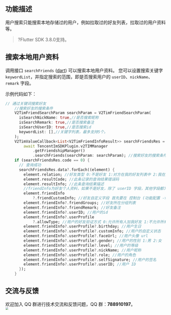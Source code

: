## 功能描述
用户搜索只能搜索本地存储过的用户，例如拉取过的好友列表，拉取过的用户资料等。

>?Flutter SDK 3.8.0支持。

## 搜索本地用户资料
调用接口 `searchFriends` ([dart](https://pub.dev/documentation/tencent_im_sdk_plugin_platform_interface/latest/im_flutter_plugin_platform_interface/ImFlutterPlatform/searchFriends.html)) 可以搜索本地用户资料。
您可以设置搜索关键字 `keywordList`，并指定搜索的范围，即是否搜索用户的 `userID`、`nickName`、`remark` 字段。

示例代码如下：



```dart
// 通过关键词搜索好友
    //搜索好友的搜索条件
    V2TimFriendSearchParam searchParam = V2TimFriendSearchParam(
      isSearchNickName: true,//是否搜索昵称
      isSearchRemark: true,//是否搜索备注
      isSearchUserID: true,//是否搜索id
      keywordList: [],//关键字列表，最多支持5个。
    );
    V2TimValueCallback<List<V2TimFriendInfoResult>> searchFriendsRes =
        await TencentImSDKPlugin.v2TIMManager
            .getFriendshipManager()
            .searchFriends(searchParam: searchParam); //搜索好友的搜索条件
    if (searchFriendsRes.code == 0) {
      // 查询成功
      searchFriendsRes.data?.forEach((element) {
        element.relation; //好友类型 0:不是好友 1:对方在我的好友列表中 2:我在对方的好友列表中 3:互为好友
        element.resultCode; //此条记录的查询结果错误码
        element.resultInfo; //此条查询结果描述
        //friendInfo为好友个人资料，如果不是好友，除了 userID 字段，其他字段都为空
        element.friendInfo
            ?.friendCustomInfo; //好友自定义字段 首先要在 控制台 (功能配置 -> 好友自定义字段) 配置好友自定义字段，然后再调用接口进行设置
        element.friendInfo?.friendGroups; //好友所在分组列表
        element.friendInfo?.friendRemark; //好友备注
        element.friendInfo?.userID; //用户的id
        element.friendInfo?.userProfile
            ?.allowType; //用户的好友验证方式 0:允许所有人加我好友 1:不允许所有人加我好友 2:加我好友需我确认
        element.friendInfo?.userProfile?.birthday; //用户生日
        element.friendInfo?.userProfile?.customInfo; //用户的自定义状态
        element.friendInfo?.userProfile?.faceUrl; //用户头像 url
        element.friendInfo?.userProfile?.gender; //用户的性别 1:男 2:女
        element.friendInfo?.userProfile?.level; //用户的等级
        element.friendInfo?.userProfile?.nickName; //用户昵称
        element.friendInfo?.userProfile?.role; //用户的角色
        element.friendInfo?.userProfile?.selfSignature; //用户的签名
        element.friendInfo?.userProfile?.userID; //用户 ID
      });
    }
```


## 交流与反馈

欢迎加入 QQ 群进行技术交流和反馈问题，QQ 群：**788910197**。
<img style="width: 200px; max-width: inherit; zoom: 50%;" src="https://qcloudimg.tencent-cloud.cn/raw/f351a1640d265047db85ffab1cd086a7.png" />

